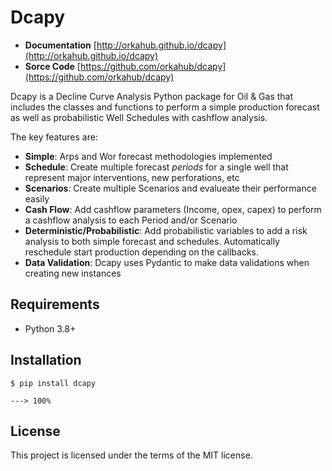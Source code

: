 # Dcapy

+ **Documentation** [http://orkahub.github.io/dcapy](http://orkahub.github.io/dcapy)
+ **Sorce Code** [https://github.com/orkahub/dcapy](https://github.com/orkahub/dcapy)

Dcapy is a Decline Curve Analysis Python package for Oil & Gas that includes the classes and functions to perform a simple production forecast as well as probabilistic Well Schedules with cashflow analysis.  

The key features are:

+ **Simple**: Arps and Wor forecast methodologies implemented
+ **Schedule**: Create multiple forecast *periods* for a single well that represent major interventions, new perforations, etc 
+ **Scenarios**: Create multiple Scenarios and evalueate their performance easily
+ **Cash Flow**: Add cashflow parameters (Income, opex, capex) to perform a cashflow analysis to each Period and/or Scenario
+ **Deterministic/Probabilistic**: Add probabilistic variables to add a risk analysis to both simple forecast and schedules. Automatically reschedule start production depending on the callbacks.
+ **Data Validation**: Dcapy uses Pydantic to make data validations when creating new instances


## Requirements

+ Python 3.8+ 


## Installation


```console
$ pip install dcapy

---> 100%
```


## License

This project is licensed under the terms of the MIT license.